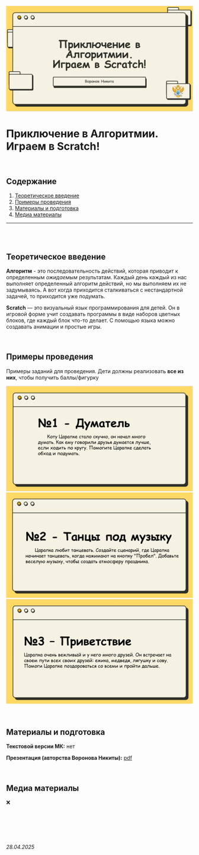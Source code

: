 ![img-scrathc](./scratch-image.png)

# **Приключение в Алгоритмии. Играем в Scratch!**

<br>

## Содержание

1. [Теоретическое введение](./readme.md#теоретическое-введение)
2. [Примеры проведения](./readme.md#примеры-проведения)
3. [Материалы и подготовка](./readme.md#материалы-и-подготовка)
4. [Медиа материалы](./readme.md#медиа-материалы)

-----

<br><br>

## Теоретическое введение

**Алгоритм** - это последовательность действий, которая приводит к определенным *ожидаемым* результатам.
Каждый день каждый из нас выполняет определенный алгоритм действий, но мы выполняем их не задумываясь. А вот когда приходится сталкиваться с нестандартной задачей, то приходится уже подумать.

**Scratch** — это визуальный язык программирования для детей. Он в игровой форме учит создавать программы в виде наборов цветных блоков, где каждый блок что-то делает. С помощью языка можно создавать анимации и простые игры.

<br>

## Примеры проведения

Примеры заданий для проведения. Дети должны реализовать **все из них**, чтобы получить баллы/фигурку

![1](./1.png)
![2](./2.png)
![3](3.png)

<br>

## Материалы и подготовка

**Текстовой версии МК:** нет

**Презентация (авторства Воронова Никиты):** [pdf](./Приключения%20в%20мир%20Алгоритмии%20-%20Scratch.pdf)

<br>

## Медиа материалы

❌

<br><br>
<br><br>

###### 28.04.2025